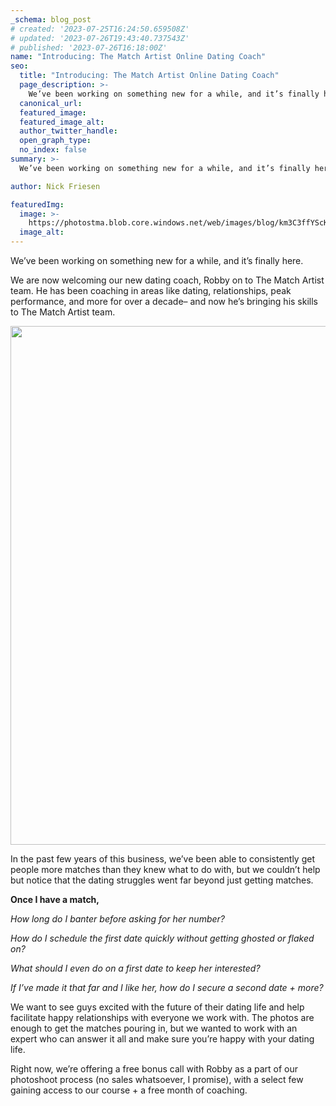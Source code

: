 ```yaml
---
_schema: blog_post
# created: '2023-07-25T16:24:50.659508Z'
# updated: '2023-07-26T19:43:40.737543Z'
# published: '2023-07-26T16:18:00Z'
name: "Introducing: The Match Artist Online Dating Coach"
seo:
  title: "Introducing: The Match Artist Online Dating Coach"
  page_description: >-
    We’ve been working on something new for a while, and it’s finally here. We are now welcoming our new dating coach, Robby on to The Match Art
  canonical_url:
  featured_image:
  featured_image_alt:
  author_twitter_handle:
  open_graph_type:
  no_index: false
summary: >-
  We’ve been working on something new for a while, and it’s finally here. We are now welcoming our new dating coach, Robby on to The Match Artist team. He has been coaching in areas like dating, relationships, peak performance, and more for over a decade– and now he’s bringing his ...

author: Nick Friesen

featuredImg:
  image: >-
    https://photostma.blob.core.windows.net/web/images/blog/km3C3ffYScKWpAlVfnTA.jpg
  image_alt:
---
```


<p>We&rsquo;ve been working on something new for a while, and it&rsquo;s finally here.</p>
<p>We are now welcoming our new dating coach, Robby on to The Match Artist team. He has been coaching in areas like dating, relationships, peak performance, and more for over a decade&ndash; and now he&rsquo;s bringing his skills to The Match Artist team.</p>
<p><img src="https://cdn.buttercms.com/mAJl7IvSo6LRW492Xi7w" width="553" height="830"></p>
<p>In the past few years of this business, we&rsquo;ve been able to consistently get people more matches than they knew what to do with, but we couldn&rsquo;t help but notice that the dating struggles went far beyond just getting matches.</p>
<p><strong>Once I have a match,</strong></p>
<p><em>How long do I banter before asking for her number?</em></p>
<p><em>How do I schedule the first date quickly without getting ghosted or flaked on?</em></p>
<p><em>What should I even do on a first date to keep her interested?</em></p>
<p><em>If I&rsquo;ve made it that far and I like her, how do I secure a second date + more?</em></p>
<p></p>
<p>We want to see guys excited with the future of their dating life and help facilitate happy relationships with everyone we work with. The photos are enough to get the matches pouring in, but we wanted to work with an expert who can answer it all and make sure you&rsquo;re happy with your dating life.</p>
<p>Right now, we&rsquo;re offering a free bonus call with Robby as a part of our photoshoot process (no sales whatsoever, I promise), with a select few gaining access to our course + a free month of coaching.</p>
